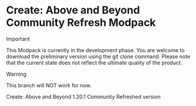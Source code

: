 # Create: Above and Beyond Community Refresh Modpack

> [!IMPORTANT]
> This Modpack is currently in the development phase. You are welcome to download the preliminary version using the git clone command. Please note that the current state does not reflect the ultimate quality of the product.

> [!WARNING]
> This branch will NOT work for now.

Create: Above and Beyond 1.20.1 Community Refreshed version
